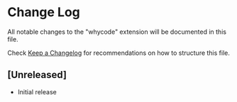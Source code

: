 # Change Log

All notable changes to the "whycode" extension will be documented in this file.

Check [Keep a Changelog](http://keepachangelog.com/) for recommendations on how to structure this file.

## [Unreleased]

- Initial release